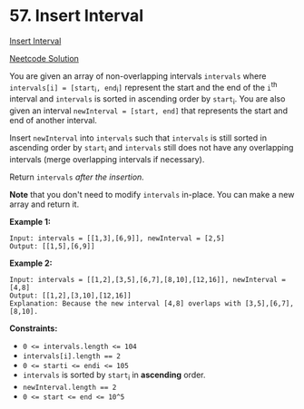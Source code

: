 # 57. Insert Interval

[Insert Interval](https://leetcode.com/problems/insert-interval/description/)

[Neetcode Solution](https://www.youtube.com/watch?v=A8NUOmlwOlM&pp=ygUYbmVldGNvZGUgSW5zZXJ0IEludGVydmFs)

You are given an array of non-overlapping intervals `intervals` where
`intervals[i]
= [start`<sub>i</sub>`, end`<sub>i</sub>`]` represent the start
and the end of the `i`<sup>th</sup> interval and `intervals` is sorted in
ascending order by `start`<sub>i</sub>. You are also given an interval
`newInterval = [start, end]` that represents the start and end of another
interval.

Insert `newInterval` into `intervals` such that `intervals` is still sorted in
ascending order by `start`<sub>i</sub> and `intervals` still does not have any
overlapping intervals (merge overlapping intervals if necessary).

Return `intervals` <em>after the insertion.</em>

<b>Note</b> that you don't need to modify `intervals` in-place. You can make a
new array and return it.

**Example 1:**

```
Input: intervals = [[1,3],[6,9]], newInterval = [2,5]
Output: [[1,5],[6,9]]
```

**Example 2:**

```
Input: intervals = [[1,2],[3,5],[6,7],[8,10],[12,16]], newInterval = [4,8]
Output: [[1,2],[3,10],[12,16]]
Explanation: Because the new interval [4,8] overlaps with [3,5],[6,7],[8,10].
```

**Constraints:**

- `0 <= intervals.length <= 104`
- `intervals[i].length == 2`
- `0 <= starti <= endi <= 105`
- `intervals` is sorted by `start`<sub>i</sub> in <b>ascending</b> order.
- `newInterval.length == 2`
- `0 <= start <= end <= 10^5`
